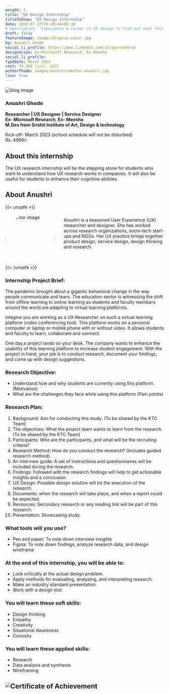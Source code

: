 ```yaml
---
weight: 2
title: "UX Design Internship"
titleToShow: "UX Design Internship"
date: 2022-07-27T20:20:44+05:30
# description: "Experience a career in UX design to find out what this new age career entails."
draft: false
featureImage: images/blog/ux-cover.jpg
by: Anushri Ghode
social_li_profile: https://www.linkedin.com/in/apurvmehra/
designation: Ex-Microsoft Research, Ex-Meesho
social_li_profile:
typeDate: March 2023
cost: ₹4,999 (incl. GST) 
authorThumb: images/mentors/mentor-anushri.jpg
live: true
---
```


![blog image](/images/blog/ux-post-1.jpg)  
### Anushri Ghode
**Researcher | UX Designer | Service Designer**  
**Ex- Microsoft Research, Ex- Meesho**  
**M.Des from Srishti Institute of Art, Design & technology**

Kick-off- March 2023 (school schedule will not be disturbed)  
Rs. 4999/-

## About this internship

The UX research internship will be the stepping stone for students who want to understand how UX research works in companies. It will also be useful for students to enhance their cognitive abilities.

## About Anushri
{{< unsafe >}}
<div style="display: inline-block; ">
<img src="/images/client/mentor-anushri-2.jpeg" alt="mentor image" style="border-radius: 50%; height: 160px; width: 160px; float: left; margin-right: 5%;"/>
<p style="margin-top: 2%;">
Anushri is a seasoned User Experience (UX) researcher and designer. She has  worked across research organizations, socio-tech start-ups and NGOs. Her UX practice brings together product design, service design, design thinking and research.
</p>
</div>
{{< /unsafe >}}
<br/>


### Internship Project Brief: 

The pandemic brought about a gigantic behavioral change in the way people communicate and learn. The education sector is witnessing the shift from offline learning to online learning as students and faculty members around the world are adapting to virtual learning platforms.

Imagine you are working as a UX Researcher on such a virtual learning platform (video conferencing tool). This platform works on a personal computer or laptop or mobile phone with or without video. It allows students and faculty to learn, collaborate and connect. 

One day,a project lands on your desk. The company wants to enhance the usability of this learning platform to increase student engagement. With the project in hand, your job is to conduct research, document your findings, and come up with design suggestions. 


### Research Objective:
* Understand how and why students are currently using this platform. (Motivation)
* What are the challenges they face while using this platform (Pain points)

### Research Plan:
1. Background: Aim for conducting this study. (To be shared by the KTC Team)
2. The objectives: What the project team wants to learn from the research. (To be shared by the KTC Team)
3. Participants: Who are the participants, and what will be the recruiting criteria?
4. Research Method: How do you conduct the research? (Includes guided research method).
5. An interview guide: A set of instructions and questionnaires will be included during the research. 
6. Findings: Followed with the research findings will help to get actionable insights and a conclusion.
7. UX Design: Possible design solution will be the execution of the research.
8. Documents: when the research will take place, and when a report could be expected.
9. Resources: Secondary research or any reading link will be part of this research.
10. Presentation: Showcasing study.

### What tools will you use?
* Pen and paper: To note down interview insights
* Figma: To note down findings, analyze research data, and design wireframe

### At the end of this internship, you will be able to:
* Look critically at the actual design problem.
* Apply methods for evaluating, analyzing, and interpreting research.
* Make an industry standard presentation.
* Work with a design tool.

### You will learn these soft skills:
* Design thinking
* Empathy
* Creativity
* Situational Awareness
* Curiosity

### You will learn these applied skills:
* Research 
* Data analysis and synthesis
* Wireframing

## ![Certificate of Achievement]()
